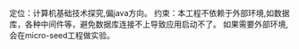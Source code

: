 定位：计算机基础技术探究,偏java方向。
约束：本工程不依赖于外部环境,如数据库，各种中间件等，避免数据库连接不上导致应用启动不了。
     如果需要外部环境,会在micro-seed工程做实验。
